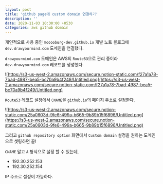 ```yaml
---
layout: post
title: 'github page에 custom domain 연결하기'
description: ''
date: 2020-11-03 10:30:00 +0530
categories: aws github domain
---
```


개인적으로 사용 중인 `mooooburg-dev.github.io` 개발 노트 블로그에 `dev.drawyourmind.com` 도메인을 연결했다.

`drawyourmind.com` 도메인은 AWS의 `Route53`으로 관리 중이라 `dev.drawyourmind.com` 레코드를 생성했다.

![https://s3-us-west-2.amazonaws.com/secure.notion-static.com/f27a1a78-7bad-4987-bea5-bc70a9b4f249/Untitled.png](https://s3-us-west-2.amazonaws.com/secure.notion-static.com/f27a1a78-7bad-4987-bea5-bc70a9b4f249/Untitled.png)

`Route53` 레코드 설정에서 `CNAME`을 `github.io`의 페이지 주소로 설정한다.

![https://s3-us-west-2.amazonaws.com/secure.notion-static.com/25a0603d-9fe6-499a-b665-9b89b15f6896/Untitled.png](https://s3-us-west-2.amazonaws.com/secure.notion-static.com/25a0603d-9fe6-499a-b665-9b89b15f6896/Untitled.png)

그리고 `github repository option` 화면에서 `Custom domain` 설정을 원하는 도메인으로 셋팅하면 끝!

`CNAME` 말고 `A` 형식으로 설정 할 수 있는데,

- 192.30.252.153
- 192.30.252.154

IP 주소로 설정이 가능하다.
